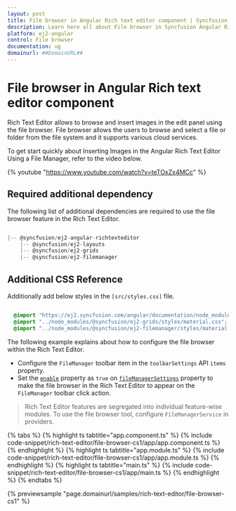 ```yaml
---
layout: post
title: File browser in Angular Rich text editor component | Syncfusion
description: Learn here all about File browser in Syncfusion Angular Rich text editor component of Syncfusion Essential JS 2 and more.
platform: ej2-angular
control: File browser 
documentation: ug
domainurl: ##DomainURL##
---
```


# File browser in Angular Rich text editor component

Rich Text Editor allows to browse and insert images in the edit panel using the file browser. File browser allows the users to browse and select a file or folder from the file system and it supports various cloud services.

To get start quickly about Inserting Images in the Angular Rich Text Editor Using a File Manager, refer to the video below.

{% youtube "https://www.youtube.com/watch?v=teTOxZx4MCc" %}

## Required additional dependency

The following list of additional dependencies are required to use the file browser feature in the Rich Text Editor.

```js

|-- @syncfusion/ej2-angular-richtexteditor
    |-- @syncfusion/ej2-layouts
    |-- @syncfusion/ej2-grids
    |-- @syncfusion/ej2-filemanager

```

## Additional CSS Reference

Additionally add below styles in the `[src/styles.css]` file.

```css

  @import "https://ej2.syncfusion.com/angular/documentation/node_modules/@syncfusion/ej2-layouts/styles/material.css";
  @import "../node_modules/@syncfusion/ej2-grids/styles/material.css";
  @import "../node_modules/@syncfusion/ej2-filemanager/styles/material.css";

```

The following example explains about how to configure the file browser within the Rich Text Editor.

* Configure the `FileManager` toolbar item in the `toolbarSettings` API `items` property.
* Set the [`enable`](../api/rich-text-editor/fileManagerSettings/#enable) property as `true` on [`fileManagerSettings`](https://ej2.syncfusion.com/angular/documentation/api/rich-text-editor/#fileManagerSettings) property to make the file browser in the  Rich Text Editor to appear on the `FileManager` toolbar click action.

> Rich Text Editor features are segregated into individual feature-wise modules. To use the file browser tool, configure `FileManagerService` in providers.

{% tabs %}
{% highlight ts tabtitle="app.component.ts" %}
{% include code-snippet/rich-text-editor/file-browser-cs1/app/app.component.ts %}
{% endhighlight %}
{% highlight ts tabtitle="app.module.ts" %}
{% include code-snippet/rich-text-editor/file-browser-cs1/app/app.module.ts %}
{% endhighlight %}
{% highlight ts tabtitle="main.ts" %}
{% include code-snippet/rich-text-editor/file-browser-cs1/app/main.ts %}
{% endhighlight %}
{% endtabs %}
  
{% previewsample "page.domainurl/samples/rich-text-editor/file-browser-cs1" %}